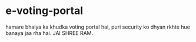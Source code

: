 # e-voting-portal
hamare bhaiya ka khudka voting portal hai, puri security ko dhyan rkhte hue banaya jaa rha hai.
JAI SHREE RAM.
